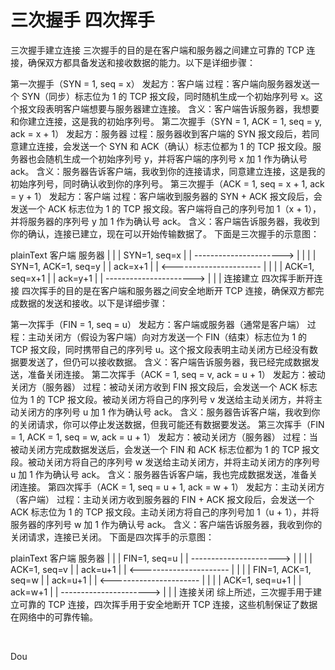 # 三次握手 四次挥手

三次握手建立连接
三次握手的目的是在客户端和服务器之间建立可靠的 TCP 连接，确保双方都具备发送和接收数据的能力。以下是详细步骤：

第一次握手（SYN = 1, seq = x）
发起方：客户端
过程：客户端向服务器发送一个 SYN（同步）标志位为 1 的 TCP 报文段，同时随机生成一个初始序列号 x。这个报文段表明客户端想要与服务器建立连接。
含义：客户端告诉服务器，我想要和你建立连接，这是我的初始序列号。
第二次握手（SYN = 1, ACK = 1, seq = y, ack = x + 1）
发起方：服务器
过程：服务器收到客户端的 SYN 报文段后，若同意建立连接，会发送一个 SYN 和 ACK（确认）标志位都为 1 的 TCP 报文段。服务器也会随机生成一个初始序列号 y，并将客户端的序列号 x 加 1 作为确认号 ack。
含义：服务器告诉客户端，我收到你的连接请求，同意建立连接，这是我的初始序列号，同时确认收到你的序列号。
第三次握手（ACK = 1, seq = x + 1, ack = y + 1）
发起方：客户端
过程：客户端收到服务器的 SYN + ACK 报文段后，会发送一个 ACK 标志位为 1 的 TCP 报文段。客户端将自己的序列号加 1（x + 1），并将服务器的序列号 y 加 1 作为确认号 ack。
含义：客户端告诉服务器，我收到你的确认，连接已建立，现在可以开始传输数据了。
下面是三次握手的示意图：


plainText
客户端                      服务器
  |                          |
  |  SYN=1, seq=x           |
  | ----------------------> |
  |                          |
  |  SYN=1, ACK=1, seq=y     |
  |  ack=x+1                 |
  | <---------------------- |
  |                          |
  |  ACK=1, seq=x+1          |
  |  ack=y+1                 |
  | ----------------------> |
  |                          |
连接建立
四次挥手断开连接
四次挥手的目的是在客户端和服务器之间安全地断开 TCP 连接，确保双方都完成数据的发送和接收。以下是详细步骤：

第一次挥手（FIN = 1, seq = u）
发起方：客户端或服务器（通常是客户端）
过程：主动关闭方（假设为客户端）向对方发送一个 FIN（结束）标志位为 1 的 TCP 报文段，同时携带自己的序列号 u。这个报文段表明主动关闭方已经没有数据要发送了，但仍可以接收数据。
含义：客户端告诉服务器，我已经完成数据发送，准备关闭连接。
第二次挥手（ACK = 1, seq = v, ack = u + 1）
发起方：被动关闭方（服务器）
过程：被动关闭方收到 FIN 报文段后，会发送一个 ACK 标志位为 1 的 TCP 报文段。被动关闭方将自己的序列号 v 发送给主动关闭方，并将主动关闭方的序列号 u 加 1 作为确认号 ack。
含义：服务器告诉客户端，我收到你的关闭请求，你可以停止发送数据，但我可能还有数据要发送。
第三次挥手（FIN = 1, ACK = 1, seq = w, ack = u + 1）
发起方：被动关闭方（服务器）
过程：当被动关闭方完成数据发送后，会发送一个 FIN 和 ACK 标志位都为 1 的 TCP 报文段。被动关闭方将自己的序列号 w 发送给主动关闭方，并将主动关闭方的序列号 u 加 1 作为确认号 ack。
含义：服务器告诉客户端，我也完成数据发送，准备关闭连接。
第四次挥手（ACK = 1, seq = u + 1, ack = w + 1）
发起方：主动关闭方（客户端）
过程：主动关闭方收到服务器的 FIN + ACK 报文段后，会发送一个 ACK 标志位为 1 的 TCP 报文段。主动关闭方将自己的序列号加 1（u + 1），并将服务器的序列号 w 加 1 作为确认号 ack。
含义：客户端告诉服务器，我收到你的关闭请求，连接已关闭。
下面是四次挥手的示意图：


plainText
客户端                      服务器
  |                          |
  |  FIN=1, seq=u            |
  | ----------------------> |
  |                          |
  |  ACK=1, seq=v            |
  |  ack=u+1                 |
  | <---------------------- |
  |                          |
  |  FIN=1, ACK=1, seq=w     |
  |  ack=u+1                 |
  | <---------------------- |
  |                          |
  |  ACK=1, seq=u+1          |
  |  ack=w+1                 |
  | ----------------------> |
  |                          |
连接关闭
综上所述，三次握手用于建立可靠的 TCP 连接，四次挥手用于安全地断开 TCP 连接，这些机制保证了数据在网络中的可靠传输。

​

Dou